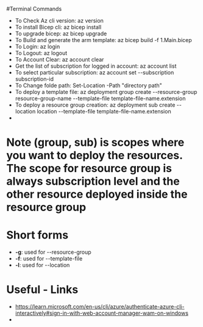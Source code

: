 #Terminal Commands

- To Check Az cli version: az version
- To install Bicep cli: az bicep install
- To upgrade bicep: az bicep upgrade
- To Build and generate the arm template: az bicep build -f 1.Main.bicep
- To Login: az login
- To Logout: az logout
- To Account Clear: az account clear
- Get the list of subscription for logged in account: az account list
- To select particular subscription: az account set --subscription subscription-id
- To Change folde path: Set-Location -Path "directory path"
- To deploy a template file: az deployment group create --resource-group resource-group-name --template-file template-file-name.extension
- To deploy a resource group creation: az deployment sub create --location location --template-file template-file-name.extension
-


# Note (group, sub) is scopes where you want to deploy the resources. The scope for resource group is always subscription level and the other resource deployed inside the resource group

# Short forms
- **-g**: used for --resource-group
- **-f**: used for --template-file
- **-l**: used for --location



# Useful - Links
- https://learn.microsoft.com/en-us/cli/azure/authenticate-azure-cli-interactively#sign-in-with-web-account-manager-wam-on-windows
- 
